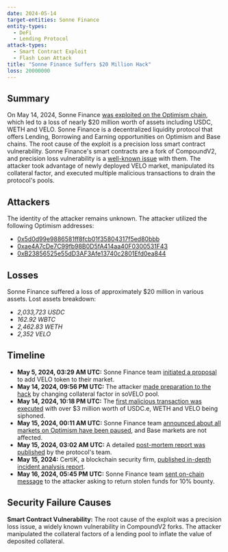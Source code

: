 ```yaml
---
date: 2024-05-14
target-entities: Sonne Finance
entity-types:
  - DeFi
  - Lending Protocol
attack-types:
  - Smart Contract Exploit
  - Flash Loan Attack
title: "Sonne Finance Suffers $20 Million Hack"
loss: 20000000
---
```


## Summary

On May 14, 2024, Sonne Finance [was exploited on the Optimism chain](https://cointelegraph.com/news/sonne-finance-pause-20m-crypto-hack), which led to a loss of nearly $20 million worth of assets including USDC, WETH and VELO. Sonne Finance is a decentralized liquidity protocol that offers Lending, Borrowing and Earning opportunities on Optimism and Base chains. The root cause of the exploit is a precision loss smart contract vulnerability. Sonne Finance's smart contracts are a fork of CompoundV2, and precision loss vulnerability is a [well-known issue](https://www.comp.xyz/t/hundred-finance-exploit-and-compound-v2/4266) with them. The attacker took advantage of newly deployed VELO market, manipulated its collateral factor, and executed multiple malicious transactions to drain the protocol's pools. 

## Attackers

The identity of the attacker remains unknown. The attacker utilized the following Optimism addresses:

- [0x5d0d99e9886581ff8fcb01f35804317f5ed80bbb](https://optimistic.etherscan.io/address/0x5d0d99e9886581ff8fcb01f35804317f5ed80bbb)
- [0xae4A7cDe7C99fb98B0D5fA414aa40F0300531F43](https://optimistic.etherscan.io/address/0xae4a7cde7c99fb98b0d5fa414aa40f0300531f43)
- [0xB23856525e55dD3AF3Afe13740c2801Efd0ea844](https://optimistic.etherscan.io/address/0xb23856525e55dd3af3afe13740c2801efd0ea844)

## Losses

Sonne Finance suffered a loss of approximately $20 million in various assets. Lost assets breakdown:
- *2,033,723 USDC*
- *162.92 WBTC*
- *2,462.83 WETH*
- *2,352 VELO*

## Timeline

- **May 5, 2024, 03:29 AM UTC:** Sonne Finance team [initiated a proposal](https://snapshot.org/#/sonnefi.eth/proposal/0x6f3f62efc77e8c501bf71812d2fdc064710a45618d65736ed886cca38ed16fa3) to add VELO token to their market.
- **May 14, 2024, 09:56 PM UTC:** The attacker [made preparation to the hack](https://optimistic.etherscan.io/tx/0x45c0ccfd3ca1b4a937feebcb0f5a166c409c9e403070808835d41da40732db96) by changing collateral factor in soVELO pool.
- **May 14, 2024, 10:18 PM UTC:** The [first malicious transaction was executed](https://optimistic.etherscan.io/tx/0x9312ae377d7ebdf3c7c3a86f80514878deb5df51aad38b6191d55db53e42b7f0) with over $3 million worth of USDC.e, WETH and VELO being siphoned.
- **May 15, 2024, 00:11 AM UTC:** Sonne Finance team [announced about all markets on Optimism have been paused](https://x.com/SonneFinance/status/1790535383005966554), and Base markets are not affected.
- **May 15, 2024, 03:02 AM UTC:** A detailed [post-mortem report was published](https://medium.com/@SonneFinance/post-mortem-sonne-finance-exploit-12f3daa82b06) by the protocol's team.
- **May 15, 2024:** CertiK, a blockchain security firm, [published in-depth incident analysis report](https://www.certik.com/resources/blog/sonne-finance-incident-analysis).
- **May 16, 2024, 05:45 PM UTC:** Sonne Finance team [sent on-chain message](https://optimistic.etherscan.io/tx/0x06a7561e4faa5150589f8a25153b97e73339b9e5fa5ad26dc04673283c55894c) to the attacker asking to return stolen funds for 10% bounty.

## Security Failure Causes

**Smart Contract Vulnerability:** The root cause of the exploit was a precision loss issue, a widely known vulnerability in CompoundV2 forks. The attacker manipulated the collateral factors of a lending pool to inflate the value of deposited collateral.
